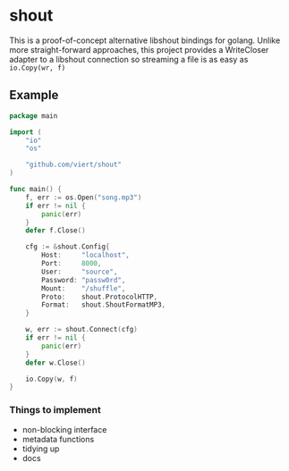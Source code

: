 # shout
This is a proof-of-concept alternative libshout bindings for golang. Unlike more straight-forward approaches, 
this project provides a WriteCloser adapter to a libshout connection so streaming a file is as easy as `io.Copy(wr, f)`

## Example
```go
package main

import (
	"io"
	"os"

	"github.com/viert/shout"
)

func main() {
	f, err := os.Open("song.mp3")
	if err != nil {
		panic(err)
	}
	defer f.Close()

	cfg := &shout.Config{
		Host:     "localhost",
		Port:     8000,
		User:     "source",
		Password: "passw0rd",
		Mount:    "/shuffle",
		Proto:    shout.ProtocolHTTP,
		Format:   shout.ShoutFormatMP3,
	}

	w, err := shout.Connect(cfg)
	if err != nil {
		panic(err)
	}
	defer w.Close()

	io.Copy(w, f)
}

```

### Things to implement
  * non-blocking interface
  * metadata functions
  * tidying up
  * docs
